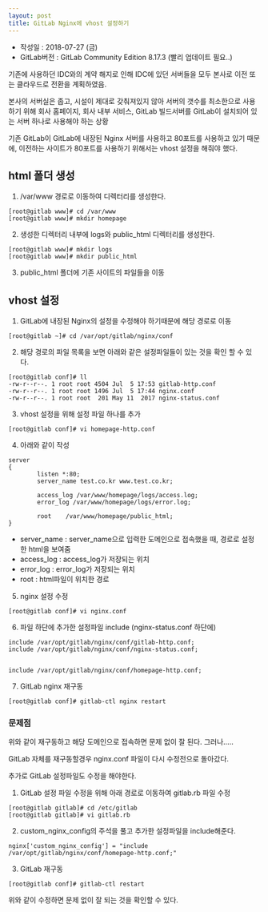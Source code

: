 ```yaml
---
layout: post
title: GitLab Nginx에 vhost 설정하기
---
```


- 작성일 : 2018-07-27 (금)
- GitLab버전 : GitLab Community Edition 8.17.3 (빨리 업데이트 필요..)

기존에 사용하던 IDC와의 계약 해지로 인해 IDC에 있던 서버들을 모두 본사로 이전 또는 클라우드로 전환을 계획하였음.

본사의 서버실은 좁고, 시설이 제대로 갖춰져있지 않아 서버의 갯수를 최소한으로 사용하기 위해
회사 홈페이지, 회사 내부 서비스, GitLab 빌드서버를 GitLab이 설치되어 있는 서버 하나로 사용해야 하는 상황

기존 GitLab이 GitLab에 내장된 Nginx 서버를 사용하고 80포트를 사용하고 있기 때문에, 이전하는 사이트가 80포트를 사용하기 위해서는 vhost 설정을 해줘야 했다.

## html 폴더 생성

1. /var/www 경로로 이동하여 디렉터리를 생성한다.

```
[root@gitlab www]# cd /var/www
[root@gitlab www]# mkdir homepage
```

2. 생성한 디렉터리 내부에 logs와 public_html 디렉터리를 생성한다.

```
[root@gitlab www]# mkdir logs
[root@gitlab www]# mkdir public_html
```

3. public_html 폴더에 기존 사이트의 파일들을 이동

## vhost 설정

1. GitLab에 내장된 Nginx의 설정을 수정해야 하기때문에 해당 경로로 이동

```
[root@gitlab ~]# cd /var/opt/gitlab/nginx/conf
```

2. 해당 경로의 파일 목록을 보면 아래와 같은 설정파일들이 있는 것을 확인 할 수 있다.

```
[root@gitlab conf]# ll
-rw-r--r--. 1 root root 4504 Jul  5 17:53 gitlab-http.conf
-rw-r--r--. 1 root root 1496 Jul  5 17:44 nginx.conf
-rw-r--r--. 1 root root  201 May 11  2017 nginx-status.conf
```

3. vhost 설정을 위해 설정 파일 하나를 추가

```
[root@gitlab conf]# vi homepage-http.conf
```

4. 아래와 같이 작성

```
server
{
        listen *:80;
        server_name test.co.kr www.test.co.kr;

        access_log /var/www/homepage/logs/access.log;
        error_log /var/www/homepage/logs/error.log;

        root    /var/www/homepage/public_html;
}
```

- server_name : server_name으로 입력한 도메인으로 접속했을 때, 경로로 설정한 html을 보여줌
- access_log : access_log가 저장되는 위치
- error_log : error_log가 저장되는 위치
- root : html파일이 위치한 경로

5. nginx 설정 수정

```
[root@gitlab conf]# vi nginx.conf
```

6. 파일 하단에 추가한 설정파일 include (nginx-status.conf 하단에)

```
include /var/opt/gitlab/nginx/conf/gitlab-http.conf;
include /var/opt/gitlab/nginx/conf/nginx-status.conf;


include /var/opt/gitlab/nginx/conf/homepage-http.conf;
```

7. GitLab nginx 재구동

```
[root@gitlab conf]# gitlab-ctl nginx restart
```

### 문제점

위와 같이 재구동하고 해당 도메인으로 접속하면 문제 없이 잘 된다.
그러나.....

GitLab 자체를 재구동할경우 nginx.conf 파일이 다시 수정전으로 돌아갔다.

추가로 GitLab 설정파일도 수정을 해야한다.

1. GitLab 설정 파일 수정을 위해 아래 경로로 이동하여 gitlab.rb 파일 수정

```
[root@gitlab gitlab]# cd /etc/gitlab
[root@gitlab gitlab]# vi gitlab.rb
```

2. custom_nginx_config의 주석을 풀고 추가한 설정파일을 include해준다.

```
nginx['custom_nginx_config'] = "include /var/opt/gitlab/nginx/conf/homepage-http.conf;"
```

3. GitLab 재구동

```
[root@gitlab conf]# gitlab-ctl restart
```

위와 같이 수정하면 문제 없이 잘 되는 것을 확인할 수 있다.
